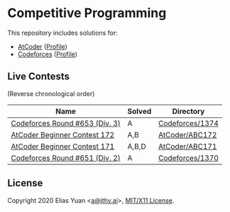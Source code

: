 <!-- SPDX-License-Identifier: X11 -->
# Competitive Programming

This repository includes solutions for:

- [AtCoder](https://atcoder.jp/) ([Profile](https://atcoder.jp/users/jthvai))
- [Codeforces](https://codeforces.com/) ([Profile](https://codeforces.com/profile/jthvai))

## Live Contests

(Reverse chronological order)

| Name                                                                   | Solved | Directory
| ---                                                                    | ---    | ---
| [Codeforces Round #653 (Div. 3)](https://codeforces.com/contests/1374) | A      | [Codeforces/1374](./Codeforces/1374/)
| [AtCoder Beginner Contest 172](https://atcoder.jp/contests/abc172)     | A,B    | [AtCoder/ABC172](./AtCoder/ABC172/)
| [AtCoder Beginner Contest 171](https://atcoder.jp/contests/abc171)     | A,B,D  | [AtCoder/ABC171](./AtCoder/ABC171/)
| [Codeforces Round #651 (Div. 2)](https://codeforces.com/contests/1370) | A      | [Codeforces/1370](./Codeforces/1370/)

## License

Copyright 2020 Elias Yuan <<a@jthv.ai>>, [MIT/X11 License](./LICENSE).
